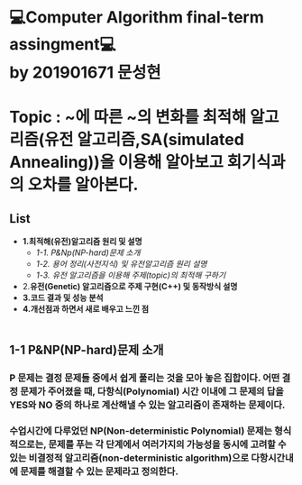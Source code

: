 💻Computer Algorithm final-term assingment💻
<br> by 201901671 문성현
===========================================

# Topic : ~에 따른 ~의 변화를 최적해 알고리즘(유전 알고리즘,SA(simulated Annealing))을 이용해 알아보고 회기식과의 오차를 알아본다.

## List
- **1.최적해(유전)알고리즘 원리 및 설명**
    - *1-1. P&Np(NP-hard)문제 소개*
    - *1-2. 용어 정리(사전지식) 및 유전알고리즘 원리 설명*
    - *1-3. 유전 알고리즘을 이용해 주제(topic)의 최적해 구하기*
- 2.**유전(Genetic) 알고리즘으로 주제 구현(C++) 및 동작방식 설명**
- **3.코드 결과 및 성능 분석**
- **4.개선점과 하면서 새로 배우고 느낀 점**
<br><br>
## 1-1 P&NP(NP-hard)문제 소개
### P 문제는 결정 문제들 중에서 쉽게 풀리는 것을 모아 놓은 집합이다. 어떤 결정 문제가 주어졌을 때, 다항식(Polynomial) 시간 이내에 그 문제의 답을 YES와 NO 중의 하나로 계산해낼 수 있는 알고리즘이 존재하는 문제이다.
### 수업시간에 다루었던 NP(Non-deterministic Polynomial) 문제는 형식적으로는, 문제를 푸는 각 단계에서 여러가지의 가능성을 동시에 고려할 수 있는 비결정적 알고리즘(non-deterministic algorithm)으로 다항시간내에 문제를 해결할 수 있는 문제라고 정의한다.

